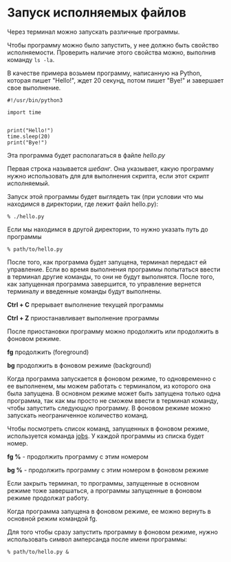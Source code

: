 # Запуск исполняемых файлов

Через терминал можно запускать различные программы.

Чтобы программу можно было запустить, у нее должно быть свойство исполняемости. Проверить наличие этого свойства можно, выполнив команду `ls -la`.

В качестве примера возьмем программу, написанную на Python, которая пишет "Hello!", ждет 20 секунд, потом пишет "Bye!" и завершает свое выполнение.

```
#!/usr/bin/python3

import time


print("Hello!")
time.sleep(20)
print("Bye!")
```

Эта программа будет располагаться в файле *hello.py*

Первая строка называется *шебанг*. Она указывает, какую программу нужно использовать для для выполнения скрипта, если этот скрипт исполняемый.

Запуск этой программы будет выглядеть так (при условии что мы находимся в директории, где лежит файл hello.py):

```
% ./hello.py
```

Если мы находимся в другой директории, то нужно указать путь до программы

```
% path/to/hello.py
```

После того, как программа будет запущена, терминал передаст ей управление. Если во время выполнения программы попытаться ввести в терминал другие команды, то они не будут выполнятся. После того, как запущенная программа завершится, то управление вернется терминалу и введенные команды будут выполнены.

**Ctrl + C** прерывает выполнение текущей программы

**Ctrl + Z** приостанавливает выполнение программы

После приостановки программу можно продолжить или продолжить в фоновом режиме.

**fg** продолжить (foreground)

**bg** продолжить в фоновом режиме (background)

Когда программа запускается в фоновом режиме, то одновременно с ее выполненем, мы можем работать с терминалом, из которого она была запущена. В основном режиме может быть запущена только одна программа, так как мы просто не сможем ввести в терминал команду, чтобы запустить следующую программу. В фоновом режиме можно запускать неограниченное количество команд.

Чтобы посмотреть список команд, запущенных в фоновом режиме, используется команда [jobs](../terminal/JOBS.md). У каждой программы из списка будет номер.

**fg %<number>** - продолжить программу с этим номером

**bg %<number>** - продолжить программу с этим номером в фоновом режиме

Если закрыть терминал, то программы, запущенные в основном режиме тоже завершаться, а программы запущенные в фоновом режиме продолжат работу.

Когда программа запущена в фоновом режиме, ее можно вернуть в основной режим командой fg.

Для того чтобы сразу запустить программу в фоновом режиме, нужно использовать символ амперсанда после имени программы:

```
% path/to/hello.py &
```
